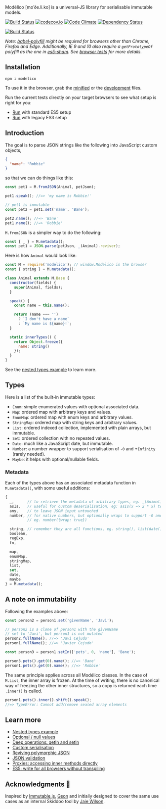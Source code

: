 Modélico \[moˈðe.li.ko\] is a universal-JS library for serialisable immutable
models.

[![Build Status](https://travis-ci.org/javiercejudo/modelico.svg?branch=master)](https://travis-ci.org/javiercejudo/modelico)
[![codecov.io](https://codecov.io/github/javiercejudo/modelico/coverage.svg?branch=master)](https://codecov.io/github/javiercejudo/modelico?branch=master)
[![Code Climate](https://codeclimate.com/github/javiercejudo/modelico/badges/gpa.svg)](https://codeclimate.com/github/javiercejudo/modelico)
[![Dependency Status](https://gemnasium.com/badges/github.com/javiercejudo/modelico.svg)](https://gemnasium.com/github.com/javiercejudo/modelico)

[![Build Status](https://saucelabs.com/browser-matrix/modelico.svg)](https://saucelabs.com/u/modelico)

*Note: [babel-polyfill](https://babeljs.io/docs/usage/polyfill/) might be
required for browsers other than Chrome, Firefox and Edge. Additionally, IE 9
and 10 also require a `getPrototypeOf` polyfill as the one in [es5-sham](https://github.com/es-shims/es5-shim#shams).
See [browser tests](test/browser) for more details.*

## Installation

    npm i modelico

To use it in the browser, grab the [minified](dist/modelico.min.js) or the
[development](dist/modelico.js) files.

Run the current tests directly on your target browsers to see what setup is
right for you:

- [Run](https://rawgit.com/javiercejudo/modelico/master/test/browser/index.html) with standard ES5 setup
- [Run](https://rawgit.com/javiercejudo/modelico/master/test/browser/ie9_10.html) with legacy ES3 setup

## Introduction

The goal is to parse JSON strings like the following into JavaScript custom
objects,

```JSON
{
  "name": "Robbie"
}
```

so that we can do things like this:

```js
const pet1 = M.fromJSON(Animal, petJson);

pet1.speak(); //=> 'my name is Robbie!'

// pet1 is immutable
const pet2 = pet1.set('name', 'Bane');

pet2.name(); //=> 'Bane'
pet1.name(); //=> 'Robbie'
```

`M.fromJSON` is a simpler way to do the following:

```js
const { _ } = M.metadata();
const pet1 = JSON.parse(petJson, _(Animal).reviver);
```

Here is how `Animal` would look like:

```js
const M = require('modelico'); // window.Modelico in the browser
const { string } = M.metadata();

class Animal extends M.Base {
  constructor(fields) {
    super(Animal, fields);
  }

  speak() {
    const name = this.name();

    return (name === '')
      ? `I don't have a name`
      : `My name is ${name}!`;
  }

  static innerTypes() {
    return Object.freeze({
      name: string()
    });
  }
}
```

See the [nested types example](docs/nested_types_example.md) to learn more.

## Types

Here is a list of the built-in immutable types:

- `Enum`: simple enumerated values with optional associated data.
- `Map`: ordered map with arbitrary keys and values.
- `EnumMap`: ordered map with enum keys and arbitrary values.
- `StringMap`: ordered map with string keys and arbitrary values.
- `List`: ordered indexed collection, implemented with plain arrays, but immutable.
- `Set`: ordered collection with no repeated values.
- `Date`: much like a JavaScript date, but immutable.
- `Number`: a number wrapper to support serialisation of `-0` and ±`Infinity` (rarely needed).
- `Maybe`: it helps with optional/nullable fields.

### Metadata

Each of the types above has an associated metadata
function in `M.metadata()`, with some useful additions:

```js
{
  _,      // to retrieve the metadata of arbitrary types, eg. _(Animal)
  asIs,   // useful for custom deserialisation, eg: asIs(x => 2 * x) to double numbers in JSON
  any,    // to leave JSON input untouched
  number, // for native numbers, but optionally wraps to support -0 and ±Infinity
          // eg. number({wrap: true})

  string, // remember they are all functions, eg. string(), list(date())
  boolean,
  regExp,
  fn,

  map,
  enumMap,
  stringMap,
  list,
  set,
  date,
  maybe
} = M.metadata();
```

## A note on immutability

Following the examples above:

```js
const person2 = person1.set('givenName', 'Javi');

// person2 is a clone of person1 with the givenName
// set to 'Javi', but person1 is not mutated
person2.fullName(); //=> 'Javi Cejudo'
person1.fullName(); //=> 'Javier Cejudo'

const person3 = person1.setIn(['pets', 0, 'name'], 'Bane');

person3.pets().get(0).name(); //=> 'Bane'
person1.pets().get(0).name(); //=> 'Robbie'
```

The same principle applies across all Modélico classes. In the case of
`M.List`, the inner array is frozen. At the time of writing, there is no
canonical way of freezing the other inner structures, so a copy is returned
each time `.inner()` is called.

```js
person1.pets().inner().shift().speak();
//=> TypeError: Cannot add/remove sealed array elements
```

## Learn more

- [Nested types example](docs/nested_types_example.md)
- [Optional / null values](docs/optional_values.md)
- [Deep operations: getIn and setIn](docs/deep_operations.md)
- [Custom serialisation](docs/custom_serialisation.md)
- [Reviving polymorphic JSON](docs/reviving_polymorphic_json.md)
- [JSON validation](docs/json_validation.md)
- [Proxies: accessing inner methods directly](docs/proxies.md)
- [ES5: write for all browsers without transpiling](docs/es5.md)

## Acknowledgments :bow:

Inspired by [Immutable.js](https://github.com/facebook/immutable-js),
[Gson](https://github.com/google/gson) and initially designed to cover
the same use cases as an internal Skiddoo tool by
[Jaie Wilson](https://github.com/jaiew).
